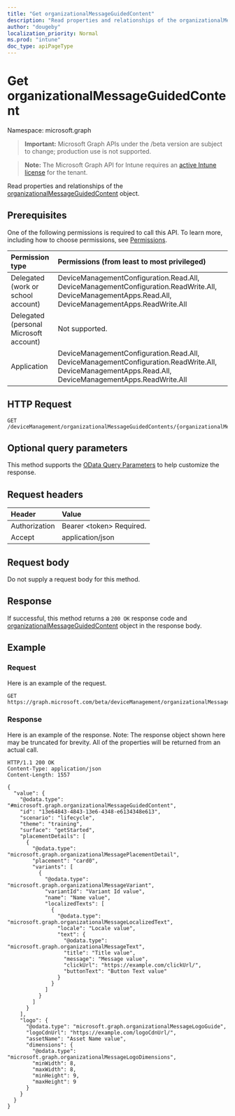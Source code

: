 ```yaml
---
title: "Get organizationalMessageGuidedContent"
description: "Read properties and relationships of the organizationalMessageGuidedContent object."
author: "dougeby"
localization_priority: Normal
ms.prod: "intune"
doc_type: apiPageType
---
```


# Get organizationalMessageGuidedContent

Namespace: microsoft.graph

> **Important:** Microsoft Graph APIs under the /beta version are subject to change; production use is not supported.

> **Note:** The Microsoft Graph API for Intune requires an [active Intune license](https://go.microsoft.com/fwlink/?linkid=839381) for the tenant.

Read properties and relationships of the [organizationalMessageGuidedContent](../resources/intune-partnerintegration-organizationalmessageguidedcontent.md) object.

## Prerequisites
One of the following permissions is required to call this API. To learn more, including how to choose permissions, see [Permissions](/graph/permissions-reference).

|Permission type|Permissions (from least to most privileged)|
|:---|:---|
|Delegated (work or school account)|DeviceManagementConfiguration.Read.All, DeviceManagementConfiguration.ReadWrite.All, DeviceManagementApps.Read.All, DeviceManagementApps.ReadWrite.All|
|Delegated (personal Microsoft account)|Not supported.|
|Application|DeviceManagementConfiguration.Read.All, DeviceManagementConfiguration.ReadWrite.All, DeviceManagementApps.Read.All, DeviceManagementApps.ReadWrite.All|

## HTTP Request
<!-- {
  "blockType": "ignored"
}
-->
``` http
GET /deviceManagement/organizationalMessageGuidedContents/{organizationalMessageGuidedContentId}
```

## Optional query parameters
This method supports the [OData Query Parameters](/graph/query-parameters) to help customize the response.

## Request headers
|Header|Value|
|:---|:---|
|Authorization|Bearer &lt;token&gt; Required.|
|Accept|application/json|

## Request body
Do not supply a request body for this method.

## Response
If successful, this method returns a `200 OK` response code and [organizationalMessageGuidedContent](../resources/intune-partnerintegration-organizationalmessageguidedcontent.md) object in the response body.

## Example

### Request
Here is an example of the request.
``` http
GET https://graph.microsoft.com/beta/deviceManagement/organizationalMessageGuidedContents/{organizationalMessageGuidedContentId}
```

### Response
Here is an example of the response. Note: The response object shown here may be truncated for brevity. All of the properties will be returned from an actual call.
``` http
HTTP/1.1 200 OK
Content-Type: application/json
Content-Length: 1557

{
  "value": {
    "@odata.type": "#microsoft.graph.organizationalMessageGuidedContent",
    "id": "13e64843-4843-13e6-4348-e6134348e613",
    "scenario": "lifecycle",
    "theme": "training",
    "surface": "getStarted",
    "placementDetails": [
      {
        "@odata.type": "microsoft.graph.organizationalMessagePlacementDetail",
        "placement": "card0",
        "variants": [
          {
            "@odata.type": "microsoft.graph.organizationalMessageVariant",
            "variantId": "Variant Id value",
            "name": "Name value",
            "localizedTexts": [
              {
                "@odata.type": "microsoft.graph.organizationalMessageLocalizedText",
                "locale": "Locale value",
                "text": {
                  "@odata.type": "microsoft.graph.organizationalMessageText",
                  "title": "Title value",
                  "message": "Message value",
                  "clickUrl": "https://example.com/clickUrl/",
                  "buttonText": "Button Text value"
                }
              }
            ]
          }
        ]
      }
    ],
    "logo": {
      "@odata.type": "microsoft.graph.organizationalMessageLogoGuide",
      "logoCdnUrl": "https://example.com/logoCdnUrl/",
      "assetName": "Asset Name value",
      "dimensions": {
        "@odata.type": "microsoft.graph.organizationalMessageLogoDimensions",
        "minWidth": 8,
        "maxWidth": 8,
        "minHeight": 9,
        "maxHeight": 9
      }
    }
  }
}
```






